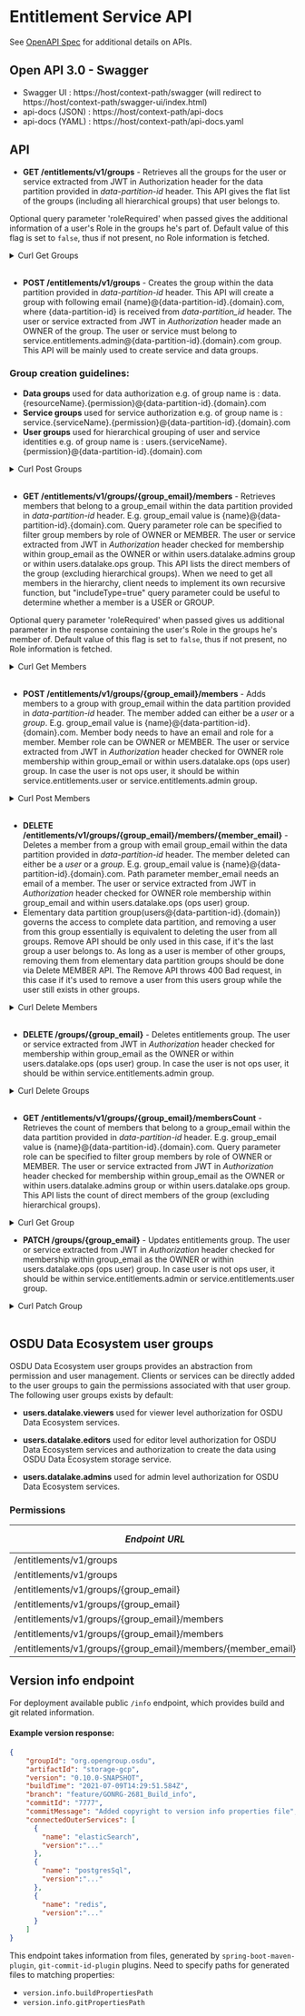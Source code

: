 # Entitlement Service API

See [OpenAPI Spec](https://community.opengroup.org/osdu/platform/security-and-compliance/entitlements/-/blob/master/docs/api/entitlements_openapi.yaml?ref_type=heads) for additional details on APIs.

## Open API 3.0 - Swagger
- Swagger UI : https://host/context-path/swagger (will redirect to https://host/context-path/swagger-ui/index.html)
- api-docs (JSON) : https://host/context-path/api-docs
- api-docs (YAML) : https://host/context-path/api-docs.yaml

## API
*  **GET /entitlements/v1/groups** - Retrieves all the groups for the user or service extracted from JWT in Authorization
header for the data partition provided in _data-partition-id_ header. This API gives the flat list of the groups
(including all hierarchical groups) that user belongs to.

Optional query parameter 'roleRequired' when passed gives the additional information of a user's Role in the groups he's part of. Default value of this flag is set to `false`, thus if not present, no Role information is fetched.

<details><summary>Curl Get Groups</summary>

```
curl --request GET \
  --url '/entitlements/v1/groups?roleRequired=true' \
  --header 'authorization: Bearer <JWT>' \
  --header 'content-type: application/json' \
  --header 'data-partition-id: opendes, common'
```
</details>
&nbsp;

*  **POST /entitlements/v1/groups** - Creates the group within the data partition provided in _data-partition-id_ header.
This API will create a group with following email {name}@{data-partition-id}.{domain}.com, where {data-partition-id} is
received from _data-partition_id_ header. The user or service extracted from JWT in _Authorization_ header made an OWNER
of the group. The user or service must belong to service.entitlements.admin@{data-partition-id}.{domain}.com group.
This API will be mainly used to create service and data groups.

### Group creation guidelines:
   - **Data groups** used for data authorization e.g. of group name is : data.{resourceName}.{permission}@{data-partition-id}.{domain}.com
   - **Service groups** used for service authorization e.g. of group name is : service.{serviceName}.{permission}@{data-partition-id}.{domain}.com
   - **User groups** used for hierarchical grouping of user and service identities e.g. of group name is : users.{serviceName}.{permission}@{data-partition-id}.{domain}.com

<details><summary>Curl Post Groups</summary>

```
curl --request POST \
  --url '/entitlements/v1/groups' \
  --header 'authorization: Bearer <JWT>' \
  --header 'content-type: application/json' \
  --header 'data-partition-id: opendes' \
  --data '{
             "name": "service.example.viewers",
             "description": "This is an service group for example service which has viewer permission."
         }'
```
</details>
&nbsp;

*  **GET /entitlements/v1/groups/{group_email}/members** - Retrieves members that belong to a group_email within the data partition provided in _data-partition-id_ header.
E.g. group_email value is {name}@{data-partition-id}.{domain}.com. Query parameter role can be specified to filter group
members by role of OWNER or MEMBER. The user or service extracted from JWT in _Authorization_ header checked for
membership within group_email as the OWNER or within users.datalake.admins group or within users.datalake.ops group. This API lists the direct members of
the group (excluding hierarchical groups). When we need to get all members in the hierarchy, client needs to implement
its own recursive function, but "includeType=true" query parameter could be useful to determine whether a member is a USER or GROUP.

Optional query parameter 'roleRequired' when passed gives us additional parameter in the response containing the user's Role in the groups he's member of. Default value of this flag is set to `false`, thus if not present, no Role information is fetched.

<details><summary>Curl Get Members</summary>

```
curl --request GET \
  --url '/entitlements/v1/groups/service.example.viewers@opendes.contoso.com/members?includeType=false?roleRequired=true' \
  --header 'authorization: Bearer <JWT>' \
  --header 'content-type: application/json' \
  --header 'data-partition-id: opendes'
```
</details>
&nbsp;

*  **POST /entitlements/v1/groups/{group_email}/members** - Adds members to a group with group_email within the data partition provided in _data-partition-id_ header.
The member added can either be a _user_ or a _group_. E.g. group_email value is {name}@{data-partition-id}.{domain}.com.
Member body needs to have an email and role for a member. Member role can be OWNER or MEMBER. The user or service extracted from JWT in _Authorization_ header
checked for OWNER role membership within group_email or within users.datalake.ops (ops user) group. In case the user is not ops user, it should be within service.entitlements.user
or service.entitlements.admin group.

<details><summary>Curl Post Members</summary>

```
curl --request POST \
  --url '/entitlements/v1/groups/service.example.viewers@opendes.contoso.com/members' \
  --header 'authorization: Bearer <JWT>' \
  --header 'content-type: application/json' \
  --header 'data-partition-id: opendes' \
  --data '{
            "email": "member@domain.com",
            "role": "MEMBER"
          }'
```
</details>
&nbsp;

*  **DELETE /entitlements/v1/groups/{group_email}/members/{member_email}** - Deletes a member from a group with email group_email within the data partition provided in _data-partition-id_ header.
The member deleted can either be a _user_ or a _group_. E.g. group_email value is {name}@{data-partition-id}.{domain}.com.
Path parameter member_email needs an email of a member. The user or service extracted from JWT in _Authorization_ header checked for OWNER role membership within group_email
and within users.datalake.ops (ops user) group.
* Elementary data partition group(users@{data-partition-id}.{domain}) governs the access to complete data partition, and removing a user from this group essentially is equivalent to deleting the user from all groups. Remove API should be only used in this case, if it's the last group a user belongs to. As long as a user is member of other groups, removing them from elementary data partition groups should be done via Delete MEMBER API. The Remove API throws 400 Bad request, in this case if it's used to remove a user from this users group while the user still exists in other groups.

<details><summary>Curl Delete Members</summary>

```
curl --request DELETE \
  --url '/entitlements/v1/groups/service.example.viewers@opendes.contoso.com/members/member@domain.com' \
  --header 'authorization: Bearer <JWT>' \
  --header 'content-type: application/json' \
  --header 'data-partition-id: opendes'
```
</details>
&nbsp;

*  **DELETE /groups/{group_email}** - Deletes entitlements group. The user or service extracted from JWT in _Authorization_ header checked for membership
within group_email as the OWNER or within users.datalake.ops (ops user) group. In case the user is not ops user, it should be within service.entitlements.admin group.

<details><summary>Curl Delete Groups</summary>

```
curl --request DELETE \
  --url '/entitlements/v1/groups/data.test.viewers@opendes.contoso.com' \
  --header 'authorization: Bearer <JWT>' \
  --header 'content-type: application/json' \
  --header 'data-partition-id: opendes' \
```
</details>
&nbsp;


*  **GET /entitlements/v1/groups/{group_email}/membersCount** - Retrieves the count of members that belong to a group_email within the data partition provided in _data-partition-id_ header.
   E.g. group_email value is {name}@{data-partition-id}.{domain}.com. Query parameter role can be specified to filter group
   members by role of OWNER or MEMBER. The user or service extracted from JWT in _Authorization_ header checked for
   membership within group_email as the OWNER or within users.datalake.admins group or within users.datalake.ops group. This API lists the count of direct members of
   the group (excluding hierarchical groups).

<details><summary>Curl Get Group</summary>

```
curl --request GET \
  --url '/entitlements/v1/groups/service.example.viewers@opendes.contoso.com/membersCount?role=OWNER' \
  --header 'authorization: Bearer <JWT>' \
  --header 'content-type: application/json' \
  --header 'data-partition-id: opendes'
```
</details>

* **PATCH /groups/{group_email}** - Updates entitlements group. The user or service extracted from JWT in _Authorization_ header checked for membership
within group_email as the OWNER or within users.datalake.ops (ops user) group. In case user is not ops user, it should be within service.entitlements.admin
or service.entitlements.user group.

<details><summary>Curl Patch Group</summary>

```
curl --request PATCH \
  --url '/entitlements/v1/groups/data.test.viewers@opendes.contoso.com' \
  --header 'authorization: Bearer <JWT>' \
  --header 'content-type: application/json' \
  --header 'data-partition-id: opendes' \
  --data '{
            "op": "replace",
            "path": "/appIds",
            "value": ["app1", "app2"]
          }'
```
</details>
&nbsp;

## OSDU Data Ecosystem user groups

OSDU Data Ecosystem user groups provides an abstraction from permission and user management. Clients or services can be directly added to the user groups to gain the permissions associated with that user group. The following user groups exists by default:

- **users.datalake.viewers** used for viewer level authorization for OSDU Data Ecosystem services.

- **users.datalake.editors** used for editor level authorization for OSDU Data Ecosystem services and authorization to create the data using OSDU Data Ecosystem storage service.

- **users.datalake.admins** used for admin level authorization for OSDU Data Ecosystem services.

### Permissions

| **_Endpoint URL_** | **_Method_** | **_Minimum Permissions Required_** |
| --- | --- | --- |
| /entitlements/v1/groups | GET | service.entitlements.user |
| /entitlements/v1/groups | POST | service.entitlements.admin |
| /entitlements/v1/groups/{group_email} | DELETE | service.entitlements.admin |
| /entitlements/v1/groups/{group_email} | PATCH | service.entitlements.user |
| /entitlements/v1/groups/{group_email}/members | GET | service.entitlements.user |
| /entitlements/v1/groups/{group_email}/members | POST | service.entitlements.user |
| /entitlements/v1/groups/{group_email}/members/{member_email} | DELETE | service.entitlements.user |

## Version info endpoint
For deployment available public `/info` endpoint, which provides build and git related information.

#### Example version response:
```json
{
    "groupId": "org.opengroup.osdu",
    "artifactId": "storage-gcp",
    "version": "0.10.0-SNAPSHOT",
    "buildTime": "2021-07-09T14:29:51.584Z",
    "branch": "feature/GONRG-2681_Build_info",
    "commitId": "7777",
    "commitMessage": "Added copyright to version info properties file",
    "connectedOuterServices": [
      {
        "name": "elasticSearch",
        "version":"..."
      },
      {
        "name": "postgresSql",
        "version":"..."
      },
      {
        "name": "redis",
        "version":"..."
      }
    ]
}
```

This endpoint takes information from files, generated by `spring-boot-maven-plugin`,
`git-commit-id-plugin` plugins. Need to specify paths for generated files to matching
properties:

- `version.info.buildPropertiesPath`
- `version.info.gitPropertiesPath`
